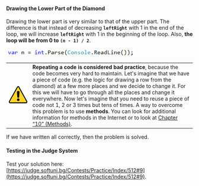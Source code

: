 #### Drawing the Lower Part of the Diamond

Drawing the lower part is very similar to that of the upper part. The difference is that instead of decreasing **`leftRight`** with 1 in the end of the loop, we will increase **`leftRight`** with 1 in the beginning of the loop. Also, **the loop will be from 0 to `(n - 1) / 2`**.   

![](/assets/chapter-6-images/10.Diamond-01.png)

<table><tr><td><img src="/assets/alert-icon.png" style="max-width:50px" /></td>
<td><b>Repeating a code is considered bad practice</b>, because the code becomes very hard to maintain. Let's imagine that we have a piece of code (e.g. the logic for drawing a row from the diamond) at a few more places and we decide to change it. For this we will have to go through all the places and change it everywhere. Now let's imagine that you need to reuse a piece of code not 1, 2 or 3 times but tens of times. A way to overcome this problem is to use <b>methods</b>. You can look for additional information for methods in the Internet or to look at <a href="chapter-10-methods.md">Chapter “10” (Methods)</a>.</td>
</tr></table>

If we have written all correctly, then the problem is solved.

#### Testing in the Judge System

Test your solution here: [https://judge.softuni.bg/Contests/Practice/Index/512#9](https://judge.softuni.bg/Contests/Practice/Index/512#9).
